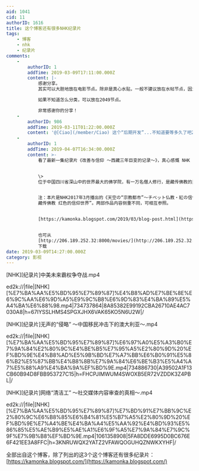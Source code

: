 ```yaml
---
aid: 1041
cid: 11
authorID: 1616
title: 这个博客还有很多NHK纪录片
tags:
    - 博客
    - nhk
    - 纪录片
comments:
    -
        authorID: 1
        addTime: 2019-03-09T17:11:00.000Z
        content: |-
            感谢分享。  
            其实可以大胆地放在电影节点。除非是真心水贴，一般不建议放在水帖节点，因为后面会做功能开发，从首页过滤掉水贴内容。

            如果不知道怎么分类，可以放在2049节点。

            非常感谢你的分享！
    -
        authorID: 986
        addTime: 2019-03-11T01:22:00.000Z
        content: '@[Ciao](/member/Ciao) 这个“后期开发”...不知道要等多久了吧233333'
    -
        authorID: 1
        addTime: 2019-04-07T16:34:00.000Z
        content: >-
            看了最新一集纪录片《改善与信仰 ～西藏三年巨变的记录～》，真心感慨 NHK 太厉害了。


            \>
            位于中国四川省深山中的世界最大的佛学院，有一万名僧人修行，是藏传佛教的圣地。作为脱贫对策的一环，中国共产党决定对圣地进行“改善”，大兴土木，要把当地建成观光景点。中国政府还推进藏族游牧民的迁移和集中居住、汉语教育和爱国主义教育。恪守独特信仰和文化的藏民，生活发生巨大变化的三年。\*\*本片是世界第一部翔实记录当地变迁的纪录片\*\*。


            注：本片是NHK2017年3月播出的《天空の“宗教都市”～チベット仏教・紅の信仰の世界～》一片的姐妹作品，后者已有其他字幕组译制中文字幕，题为“天空圣城
            藏传佛教 红色的信仰世界”。两部作品内容侧重不同，可相互参照。


            [https://kamonka.blogspot.com/2019/03/blog-post.html](https://kamonka.blogspot.com/2019/03/blog-post.html)


            也可从
            [http://206.189.252.32:8000/movies/](http://206.189.252.32:8000/movies/)
            下载
date: 2019-03-09T14:27:00.000Z
category: 影视
---
```


\[NHK\]\[纪录片\]中美未来霸权争夺战.mp4

ed2k://|file|\[NHK\]\[%E7%BA%AA%E5%BD%95%E7%89%87\]%E4%B8%AD%E7%BE%8E%E6%9C%AA%E6%9D%A5%E9%9C%B8%E6%9D%83%E4%BA%89%E5%A4%BA%E6%88%98.mp4|734737864|8A85382E99192CBA26710AE4AC7030A8|h=67IYSSLHMS4SPGXJHX6VAK65KO5N6U2W|/

\[NHK\]\[纪录片\]无声的“侵略” ～中国移民冲击下的澳大利亚～.mp4

ed2k://|file|\[NHK\]\[%E7%BA%AA%E5%BD%95%E7%89%87\]%E6%97%A0%E5%A3%B0%E7%9A%84%E2%80%9C%E4%BE%B5%E7%95%A5%E2%80%9D%20%EF%BD%9E%E4%B8%AD%E5%9B%BD%E7%A7%BB%E6%B0%91%E5%86%B2%E5%87%BB%E4%B8%8B%E7%9A%84%E6%BE%B3%E5%A4%A7%E5%88%A9%E4%BA%9A%EF%BD%9E.mp4|734886730|A39502A1F13CB60B94D8FBB953727C15|h=FHCPJIMWUM4SWOXB5ER72VZDDK3Z4PBL|/

\[NHK\]\[纪录片\]网络“清洁工” ～社交媒体内容审查的真相～.mp4

ed2k://|file|\[NHK\]\[%E7%BA%AA%E5%BD%95%E7%89%87\]%E7%BD%91%E7%BB%9C%E2%80%9C%E6%B8%85%E6%B4%81%E5%B7%A5%E2%80%9D%20%EF%BD%9E%E7%A4%BE%E4%BA%A4%E5%AA%92%E4%BD%93%E5%86%85%E5%AE%B9%E5%AE%A1%E6%9F%A5%E7%9A%84%E7%9C%9F%E7%9B%B8%EF%BD%9E.mp4|1061358908|5FA8DDE6995D0BC676E6F421EE3A8FFC|h=3KNRUWQX2YATZ2VFAWQOGUHQZNWKXYHF|/

全部出自这个博客，除了列出的这3个这个博客还有很多纪录片： [https://kamonka.blogspot.com/](https://kamonka.blogspot.com/)
